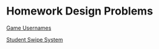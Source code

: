 # Homework Design Problems

[Game Usernames](https://github.com/Archaversine/java-hw-design-exercises-1/blob/main/GameUsernames/app/src/main/java/gameusernames/App.java)

[Student Swipe System](https://github.com/Archaversine/java-hw-design-exercises-1/blob/main/StudentIDs/app/src/main/java/studentids/App.java)
